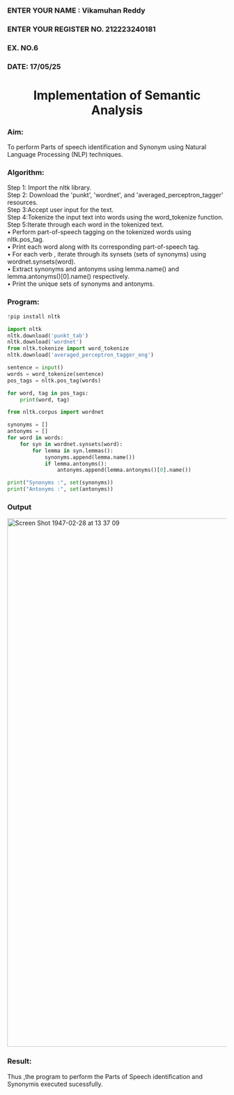 <H3>ENTER YOUR NAME : Vikamuhan Reddy</H3>
<H3>ENTER YOUR REGISTER NO. 212223240181</H3>
<H3>EX. NO.6</H3>
<H3>DATE: 17/05/25</H3>
<H1 ALIGN =CENTER>Implementation of Semantic Analysis</H1>
<H3>Aim:</H3>
To perform Parts of speech identification and Synonym using Natural Language Processing (NLP) techniques. </H3> 
 <BR>
<h3>Algorithm:</h3>
Step 1: Import the nltk library.<br>
Step 2: Download the 'punkt', 'wordnet', and 'averaged_perceptron_tagger' resources.<br>
Step 3:Accept user input for the text.<br>
Step 4:Tokenize the input text into words using the word_tokenize function.<br>
Step 5:Iterate through each word in the tokenized text.<br>
•	Perform part-of-speech tagging on the tokenized words using nltk.pos_tag.<br>
•	Print each word along with its corresponding part-of-speech tag.<br>
•	For each verb , iterate through its synsets (sets of synonyms) using wordnet.synsets(word).<br>
•	Extract synonyms and antonyms using lemma.name() and lemma.antonyms()[0].name() respectively.<br>
•	Print the unique sets of synonyms and antonyms.
<H3>Program:</H3>


```py
!pip install nltk

import nltk
nltk.download('punkt_tab')
nltk.download('wordnet')
from nltk.tokenize import word_tokenize
nltk.download('averaged_perceptron_tagger_eng')

sentence = input()
words = word_tokenize(sentence)
pos_tags = nltk.pos_tag(words)

for word, tag in pos_tags:
    print(word, tag)

from nltk.corpus import wordnet

synonyms = []
antonyms = []
for word in words:
    for syn in wordnet.synsets(word):
        for lemma in syn.lemmas():
            synonyms.append(lemma.name())
            if lemma.antonyms():
                antonyms.append(lemma.antonyms()[0].name())

print("Synonyms :", set(synonyms))
print("Antonyms :", set(antonyms))
```


<H3>Output</H3>

<img width="1213" alt="Screen Shot 1947-02-28 at 13 37 09" src="https://github.com/user-attachments/assets/b11d7f59-2c92-4576-966b-0a5859037aad" />


<H3>Result:</H3>
Thus ,the program to perform the Parts of Speech identification and Synonymis executed sucessfully.
